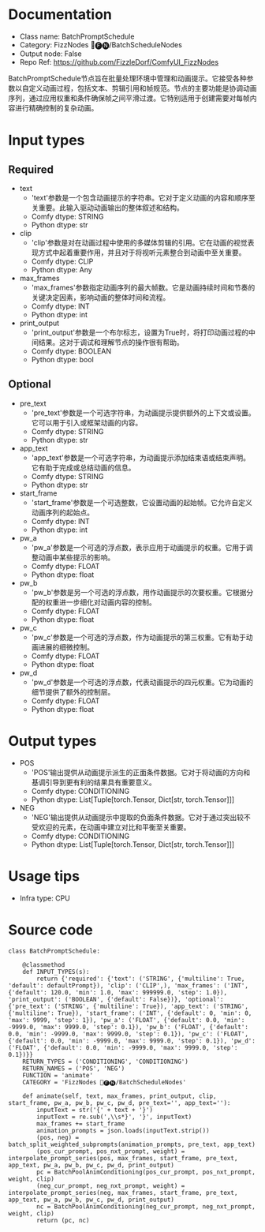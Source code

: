 # Documentation
- Class name: BatchPromptSchedule
- Category: FizzNodes 📅🅕🅝/BatchScheduleNodes
- Output node: False
- Repo Ref: https://github.com/FizzleDorf/ComfyUI_FizzNodes

BatchPromptSchedule节点旨在批量处理环境中管理和动画提示。它接受各种参数以自定义动画过程，包括文本、剪辑引用和帧规范。节点的主要功能是协调动画序列，通过应用权重和条件确保帧之间平滑过渡。它特别适用于创建需要对每帧内容进行精确控制的复杂动画。

# Input types
## Required
- text
    - 'text'参数是一个包含动画提示的字符串。它对于定义动画的内容和顺序至关重要。此输入驱动动画输出的整体叙述和结构。
    - Comfy dtype: STRING
    - Python dtype: str
- clip
    - 'clip'参数是对在动画过程中使用的多媒体剪辑的引用。它在动画的视觉表现方式中起着重要作用，并且对于将视听元素整合到动画中至关重要。
    - Comfy dtype: CLIP
    - Python dtype: Any
- max_frames
    - 'max_frames'参数指定动画序列的最大帧数。它是动画持续时间和节奏的关键决定因素，影响动画的整体时间和流程。
    - Comfy dtype: INT
    - Python dtype: int
- print_output
    - 'print_output'参数是一个布尔标志，设置为True时，将打印动画过程的中间结果。这对于调试和理解节点的操作很有帮助。
    - Comfy dtype: BOOLEAN
    - Python dtype: bool
## Optional
- pre_text
    - 'pre_text'参数是一个可选字符串，为动画提示提供额外的上下文或设置。它可以用于引入或框架动画的内容。
    - Comfy dtype: STRING
    - Python dtype: str
- app_text
    - 'app_text'参数是一个可选字符串，为动画提示添加结束语或结束声明。它有助于完成或总结动画的信息。
    - Comfy dtype: STRING
    - Python dtype: str
- start_frame
    - 'start_frame'参数是一个可选整数，它设置动画的起始帧。它允许自定义动画序列的起始点。
    - Comfy dtype: INT
    - Python dtype: int
- pw_a
    - 'pw_a'参数是一个可选的浮点数，表示应用于动画提示的权重。它用于调整动画中某些提示的影响。
    - Comfy dtype: FLOAT
    - Python dtype: float
- pw_b
    - 'pw_b'参数是另一个可选的浮点数，用作动画提示的次要权重。它根据分配的权重进一步细化对动画内容的控制。
    - Comfy dtype: FLOAT
    - Python dtype: float
- pw_c
    - 'pw_c'参数是一个可选的浮点数，作为动画提示的第三权重。它有助于动画进展的细微控制。
    - Comfy dtype: FLOAT
    - Python dtype: float
- pw_d
    - 'pw_d'参数是一个可选的浮点数，代表动画提示的四元权重。它为动画的细节提供了额外的控制层。
    - Comfy dtype: FLOAT
    - Python dtype: float

# Output types
- POS
    - 'POS'输出提供从动画提示派生的正面条件数据。它对于将动画的方向和基调引导到更有利的结果具有重要意义。
    - Comfy dtype: CONDITIONING
    - Python dtype: List[Tuple[torch.Tensor, Dict[str, torch.Tensor]]]
- NEG
    - 'NEG'输出提供从动画提示中提取的负面条件数据。它对于通过突出较不受欢迎的元素，在动画中建立对比和平衡至关重要。
    - Comfy dtype: CONDITIONING
    - Python dtype: List[Tuple[torch.Tensor, Dict[str, torch.Tensor]]]

# Usage tips
- Infra type: CPU

# Source code
```
class BatchPromptSchedule:

    @classmethod
    def INPUT_TYPES(s):
        return {'required': {'text': ('STRING', {'multiline': True, 'default': defaultPrompt}), 'clip': ('CLIP',), 'max_frames': ('INT', {'default': 120.0, 'min': 1.0, 'max': 999999.0, 'step': 1.0}), 'print_output': ('BOOLEAN', {'default': False})}, 'optional': {'pre_text': ('STRING', {'multiline': True}), 'app_text': ('STRING', {'multiline': True}), 'start_frame': ('INT', {'default': 0, 'min': 0, 'max': 9999, 'step': 1}), 'pw_a': ('FLOAT', {'default': 0.0, 'min': -9999.0, 'max': 9999.0, 'step': 0.1}), 'pw_b': ('FLOAT', {'default': 0.0, 'min': -9999.0, 'max': 9999.0, 'step': 0.1}), 'pw_c': ('FLOAT', {'default': 0.0, 'min': -9999.0, 'max': 9999.0, 'step': 0.1}), 'pw_d': ('FLOAT', {'default': 0.0, 'min': -9999.0, 'max': 9999.0, 'step': 0.1})}}
    RETURN_TYPES = ('CONDITIONING', 'CONDITIONING')
    RETURN_NAMES = ('POS', 'NEG')
    FUNCTION = 'animate'
    CATEGORY = 'FizzNodes 📅🅕🅝/BatchScheduleNodes'

    def animate(self, text, max_frames, print_output, clip, start_frame, pw_a, pw_b, pw_c, pw_d, pre_text='', app_text=''):
        inputText = str('{' + text + '}')
        inputText = re.sub(',\\s*}', '}', inputText)
        max_frames += start_frame
        animation_prompts = json.loads(inputText.strip())
        (pos, neg) = batch_split_weighted_subprompts(animation_prompts, pre_text, app_text)
        (pos_cur_prompt, pos_nxt_prompt, weight) = interpolate_prompt_series(pos, max_frames, start_frame, pre_text, app_text, pw_a, pw_b, pw_c, pw_d, print_output)
        pc = BatchPoolAnimConditioning(pos_cur_prompt, pos_nxt_prompt, weight, clip)
        (neg_cur_prompt, neg_nxt_prompt, weight) = interpolate_prompt_series(neg, max_frames, start_frame, pre_text, app_text, pw_a, pw_b, pw_c, pw_d, print_output)
        nc = BatchPoolAnimConditioning(neg_cur_prompt, neg_nxt_prompt, weight, clip)
        return (pc, nc)
```